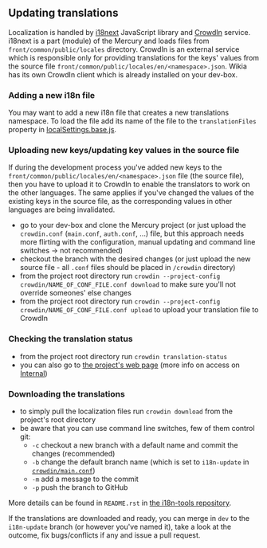 ## Updating translations
Localization is handled by [i18next](http://i18next.com/) JavaScript library and [CrowdIn](https://crowdin.com/) service. i18next is a part (module) of the Mercury and loads files from `front/common/public/locales` directory. CrowdIn is an external service which is responsible only for providing translations for the keys' values from the source file `front/common/public/locales/en/<namespace>.json`. Wikia has its own CrowdIn client which is already installed on your dev-box.

### Adding a new i18n file
You may want to add a new i18n file that creates a new translations namespace. To load the file add its name of the file to the `translationFiles` property in  [localSettings.base.js](https://github.com/Wikia/mercury/blob/dev/server/config/localSettings.base.js).

### Uploading new keys/updating key values in the source file
If during the development process you've added new keys to the `front/common/public/locales/en/<namespace>.json` file (the source file), then you have to upload it to CrowdIn to enable the translators to work on the other languages. The same applies if you've changed the values of the existing keys in the source file, as the corresponding values in other languages are being invalidated.
* go to your dev-box and clone the Mercury project (or just upload the `crowdin.conf` (`main.conf`, `auth.conf`, ...) file, but this approach needs more flirting with the configuration, manual updating and command line switches → not recommended)
* checkout the branch with the desired changes (or just upload the new source file - all `.conf` files should be placed in `/crowdin` directory)
* from the project root directory run `crowdin --project-config crowdin/NAME_OF_CONF_FILE.conf download` to make sure you'll not override someones' else changes
* from the project root directory run `crowdin --project-config crowdin/NAME_OF_CONF_FILE.conf upload` to upload your translation file to CrowdIn

### Checking the translation status
* from the project root directory run `crowdin translation-status`
* you can also go to [the project's web page](https://crowdin.com/project/mercury) (more info on access on [Internal](https://one.wikia-inc.com/wiki/Crowdin))

### Downloading the translations
* to simply pull the localization files run `crowdin download` from the project's root directory
* be aware that you can use command line switches, few of them control git:
    * `-c` checkout a new branch with a default name and commit the changes (recommended)
    * `-b` change the default branch name (which is set to `i18n-update` in [`crowdin/main.conf`](https://github.com/Wikia/mercury/blob/dev/crowdin/main.conf#L3))
    * `-m` add a message to the commit
    * `-p` push the branch to GitHub

More details can be found in `README.rst` in [the i18n-tools repository](https://github.com/Wikia/i18n-tools).

If the translations are downloaded and ready, you can merge in `dev` to the `i18n-update` branch (or however you've named it), take a look at the outcome, fix bugs/conflicts if any and issue a pull request.
